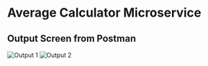 # Average Calculator Microservice

## Output Screen from Postman

![Output 1](./output/even.png)
![Output 2](./output/prime.png)




